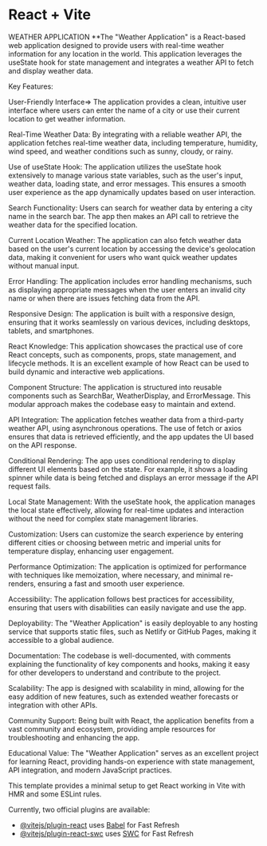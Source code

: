 # React + Vite
WEATHER APPLICATION
**The "Weather Application" is a React-based web application designed to provide users with real-time weather information for any location in the world. This application leverages the useState hook for state management and integrates a weather API to fetch and display weather data.

Key Features:

User-Friendly Interface=> The application provides a clean, intuitive user interface where users can enter the name of a city or use their current location to get weather information.

Real-Time Weather Data: By integrating with a reliable weather API, the application fetches real-time weather data, including temperature, humidity, wind speed, and weather conditions such as sunny, cloudy, or rainy.

Use of useState Hook: The application utilizes the useState hook extensively to manage various state variables, such as the user's input, weather data, loading state, and error messages. This ensures a smooth user experience as the app dynamically updates based on user interaction.

Search Functionality: Users can search for weather data by entering a city name in the search bar. The app then makes an API call to retrieve the weather data for the specified location.

Current Location Weather: The application can also fetch weather data based on the user's current location by accessing the device's geolocation data, making it convenient for users who want quick weather updates without manual input.

Error Handling: The application includes error handling mechanisms, such as displaying appropriate messages when the user enters an invalid city name or when there are issues fetching data from the API.

Responsive Design: The application is built with a responsive design, ensuring that it works seamlessly on various devices, including desktops, tablets, and smartphones.

React Knowledge: This application showcases the practical use of core React concepts, such as components, props, state management, and lifecycle methods. It is an excellent example of how React can be used to build dynamic and interactive web applications.

Component Structure: The application is structured into reusable components such as SearchBar, WeatherDisplay, and ErrorMessage. This modular approach makes the codebase easy to maintain and extend.

API Integration: The application fetches weather data from a third-party weather API, using asynchronous operations. The use of fetch or axios ensures that data is retrieved efficiently, and the app updates the UI based on the API response.

Conditional Rendering: The app uses conditional rendering to display different UI elements based on the state. For example, it shows a loading spinner while data is being fetched and displays an error message if the API request fails.

Local State Management: With the useState hook, the application manages the local state effectively, allowing for real-time updates and interaction without the need for complex state management libraries.

Customization: Users can customize the search experience by entering different cities or choosing between metric and imperial units for temperature display, enhancing user engagement.

Performance Optimization: The application is optimized for performance with techniques like memoization, where necessary, and minimal re-renders, ensuring a fast and smooth user experience.

Accessibility: The application follows best practices for accessibility, ensuring that users with disabilities can easily navigate and use the app.

Deployability: The "Weather Application" is easily deployable to any hosting service that supports static files, such as Netlify or GitHub Pages, making it accessible to a global audience.

Documentation: The codebase is well-documented, with comments explaining the functionality of key components and hooks, making it easy for other developers to understand and contribute to the project.

Scalability: The app is designed with scalability in mind, allowing for the easy addition of new features, such as extended weather forecasts or integration with other APIs.

Community Support: Being built with React, the application benefits from a vast community and ecosystem, providing ample resources for troubleshooting and enhancing the app.

Educational Value: The "Weather Application" serves as an excellent project for learning React, providing hands-on experience with state management, API integration, and modern JavaScript practices.




































This template provides a minimal setup to get React working in Vite with HMR and some ESLint rules.

Currently, two official plugins are available:

- [@vitejs/plugin-react](https://github.com/vitejs/vite-plugin-react/blob/main/packages/plugin-react/README.md) uses [Babel](https://babeljs.io/) for Fast Refresh
- [@vitejs/plugin-react-swc](https://github.com/vitejs/vite-plugin-react-swc) uses [SWC](https://swc.rs/) for Fast Refresh

